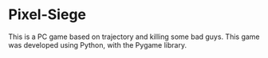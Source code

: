 # Pixel-Siege
This is a PC game based on trajectory and killing some bad guys. This game was developed using Python, with the Pygame library.
